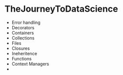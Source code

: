 # TheJourneyToDataScience
- Error handling
- Decorators
- Containers
- Collections
- Files
- Closures
- Ineheritence
- Functions
- Context Managers
- 

